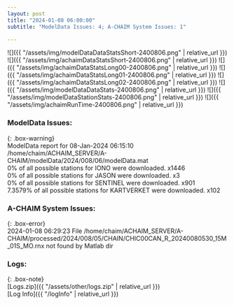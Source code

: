 ```yaml
---
layout: post
title: "2024-01-08 06:00:00"
subtitle: "ModelData Issues: 4; A-CHAIM System Issues: 1"

---
```


![]({{ "/assets/img/modelDataDataStatsShort-2400806.png" | relative_url }})
![]({{ "/assets/img/achaimDataStatsShort-2400806.png" | relative_url }})
![]({{ "/assets/img/achaimDataStatsLong00-2400806.png" | relative_url }})
![]({{ "/assets/img/achaimDataStatsLong01-2400806.png" | relative_url }})
![]({{ "/assets/img/achaimDataStatsLong02-2400806.png" | relative_url }})
![]({{ "/assets/img/modelDataDataStats-2400806.png" | relative_url }})
![]({{ "/assets/img/modelDataStationStats-2400806.png" | relative_url }})
![]({{ "/assets/img/achaimRunTime-2400806.png" | relative_url }})


### ModelData Issues:  
  
{: .box-warning}  
 ModelData report for 08-Jan-2024 06:15:10   
 /home/chaim/ACHAIM_SERVER/A-CHAIM/modelData/2024/008/06/modelData.mat   
 0% of all possible stations for IONO were downloaded. x1446   
 0% of all possible stations for JASON were downloaded. x3   
 0% of all possible stations for SENTINEL were downloaded. x901   
 7.3579% of all possible stations for KARTVERKET were downloaded. x102   
  
### A-CHAIM System Issues:  
  
{: .box-error}  
2024-01-08 06:29:23 File /home/chaim/ACHAIM_SERVER/A-CHAIM/processed/2024/008/05/CHAIN/CHIC00CAN_R_20240080530_15M_01S_MO.rnx not found by Matlab dir  

### Logs:  
  
{: .box-note}  
[Logs.zip]({{ "/assets/other/logs.zip" | relative_url }})  
[Log Info]({{ "/logInfo" | relative_url }})  
